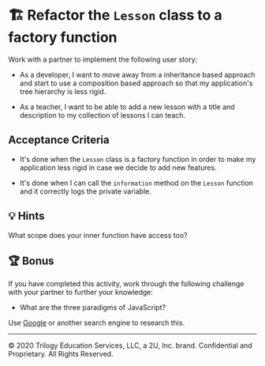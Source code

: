 # 🏗️ Refactor the `Lesson` class to a factory function

Work with a partner to implement the following user story:

* As a developer, I want to move away from a inheritance based approach and start to use a composition based approach so that my application's tree hierarchy is less rigid.

* As a teacher, I want to be able to add a new lesson with a title and description to my collection of lessons I can teach.

## Acceptance Criteria

* It's done when the `Lesson` class is a factory function in order to make my application less rigid in case we decide to add new features.

* It's done when I can call the `information` method on the `Lesson` function and it correctly logs the private variable.

## 💡 Hints

What scope does your inner function have access too? 

## 🏆 Bonus

If you have completed this activity, work through the following challenge with your partner to further your knowledge:

* What are the three paradigms of JavaScript? 

Use [Google](https://www.google.com) or another search engine to research this.

---
© 2020 Trilogy Education Services, LLC, a 2U, Inc. brand. Confidential and Proprietary. All Rights Reserved.